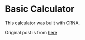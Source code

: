# Basic Calculator

This calculator was built with CRNA. 

Original post is from [here](https://medium.com/@jovanoilixua/react-native-experiment-building-a-calculator-ee7cb1d4ae21)
